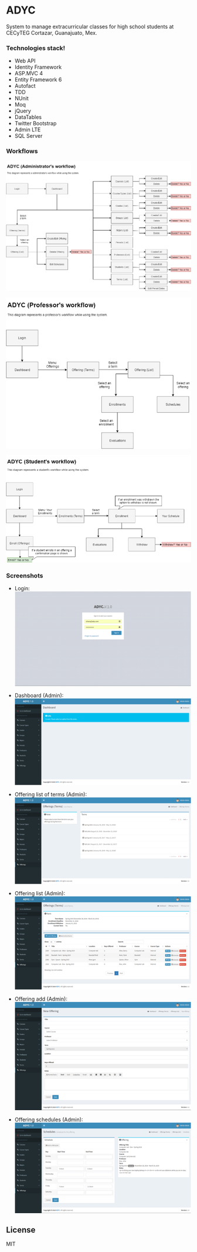 # ADYC

System to manage extracurricular classes for high school students at CECyTEG Cortazar, Guanajuato, Mex.

### Technologies stack!
 * Web API
* Identity Framework
* ASP.MVC 4
* Entity Framework 6
* Autofact
* TDD
* NUnit
* Moq
* jQuery
* DataTables
* Twitter Bootstrap
* Admin LTE
* SQL Server

### Workflows
![ADYC](https://github.com/jose2a/ADYC/blob/master/WebUI/ADYC.WebUI/Screenshots/ADYC%20admin%20workflow.png)

![ADYC](https://github.com/jose2a/ADYC/blob/master/WebUI/ADYC.WebUI/Screenshots/ADYC%20professor%20workflow.png)

![ADYC](https://github.com/jose2a/ADYC/blob/master/WebUI/ADYC.WebUI/Screenshots/ADYC%20student%20workflows.png)


### Screenshots
- Login:
![ADYC](https://github.com/jose2a/ADYC/blob/master/WebUI/ADYC.WebUI/Screenshots/login.png)

- Dashboard (Admin):
![ADYC](https://github.com/jose2a/ADYC/blob/master/WebUI/ADYC.WebUI/Screenshots/admin_dashboard.png)

- Offering list of terms (Admin):
![ADYC](https://github.com/jose2a/ADYC/blob/master/WebUI/ADYC.WebUI/Screenshots/admin_offering_list.png)

- Offering list (Admin):
![ADYC](https://github.com/jose2a/ADYC/blob/master/WebUI/ADYC.WebUI/Screenshots/admin_offering_term_list.png)

- Offering add (Admin):
![ADYC](https://github.com/jose2a/ADYC/blob/master/WebUI/ADYC.WebUI/Screenshots/admin_offering_add.png)

- Offering schedules (Admin):
![ADYC](https://github.com/jose2a/ADYC/blob/master/WebUI/ADYC.WebUI/Screenshots/admin_offering_schedules.png)

License
----

MIT

